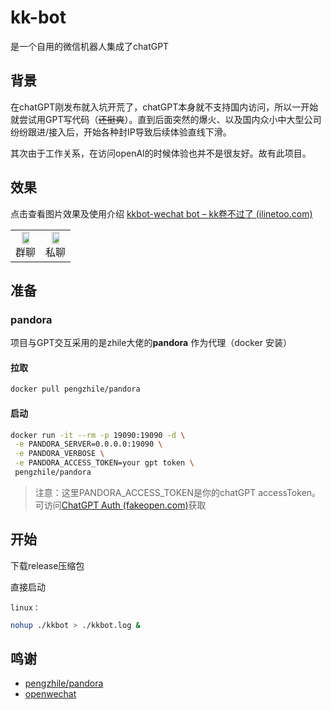 # kk-bot

是一个自用的微信机器人集成了chatGPT

## 背景

在chatGPT刚发布就入坑开荒了，chatGPT本身就不支持国内访问，所以一开始就尝试用GPT写代码（~~还挺爽~~）。直到后面突然的爆火、以及国内众小中大型公司纷纷跟进/接入后，开始各种封IP导致后续体验直线下滑。

其次由于工作关系，在访问openAI的时候体验也并不是很友好。故有此项目。



## 效果

点击查看图片效果及使用介绍 [kkbot-wechat bot – kk卷不过了 (ilinetoo.com)](http://ilinetoo.com/2023/06/221.html)

<div align="center">
<table>
	<tr>
		<td align="center">
				<img src="http://ilinetoo.com/wp-content/uploads/2023/06/groupchat.png" width="60%" />
    <br/>
   <font>群聊</font>
		</td>
		<td align="center">
				<img src="http://ilinetoo.com/wp-content/uploads/2023/06/private_chat.png" width="60%" />
    <br/>
    <font>私聊</font>
		</td>
	</tr>
</table>
</div>


## 准备

### pandora

项目与GPT交互采用的是zhile大佬的**pandora** 作为代理（docker 安装）

#### 拉取

```bash
docker pull pengzhile/pandora
```

#### 启动

```bash
docker run -it --rm -p 19090:19090 -d \
 -e PANDORA_SERVER=0.0.0.0:19090 \
 -e PANDORA_VERBOSE \
 -e PANDORA_ACCESS_TOKEN=your gpt token \
 pengzhile/pandora 
```

> 注意：这里PANDORA_ACCESS_TOKEN是你的chatGPT accessToken。 可访问[ChatGPT Auth (fakeopen.com)](https://ai.fakeopen.com/auth)获取

## 开始

下载release压缩包

直接启动



`linux：`

```bash
nohup ./kkbot > ./kkbot.log & 
```



## 鸣谢

- [pengzhile/pandora](https://github.com/pengzhile/pandora)
- [openwechat](https://github.com/eatmoreapple/openwechat)
